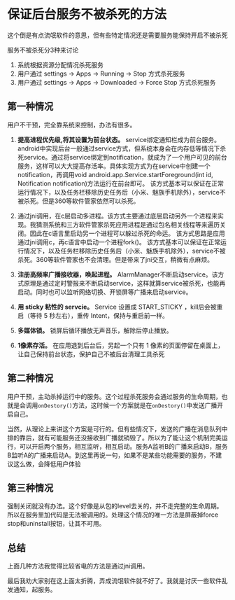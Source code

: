 # 保证后台服务不被杀死的方法

这个倒是有点流氓软件的意思，但有些特定情况还是需要服务能保持开启不被杀死

服务不被杀死分3种来讨论
1. 系统根据资源分配情况杀死服务
2. 用户通过 settings -> Apps -> Running -> Stop 方式杀死服务
3. 用户通过 settings -> Apps -> Downloaded -> Force Stop 方式杀死服务

## 第一种情况

用户不干预，完全靠系统来控制，办法有很多。

1. **提高进程优先级,将其设置为前台状态。** service绑定通知栏成为前台服务。android中实现后台一般通过service方式，但系统本身会在内存低等情况下杀死service。通过将service绑定到notification，就成为了一个用户可见的前台服务，这样可以大大提高存活率。具体实现方式为在service中创建一个notification，再调用void android.app.Service.startForeground(int id, Notification notification)方法运行在前台即可。
该方式基本可以保证在正常运行情况下，以及任务栏移除历史任务后（小米、魅族手机除外），service不被杀死。但是360等软件管家依然可以杀死。
        
2. 通过jni调用，在c层启动多进程。该方式主要通过底层启动另外一个进程来实现。我猜测系统和三方软件管家杀死应用进程是通过包名相关线程等来遍历关闭。因此在c语言里启动另一个进程可以躲过杀死的命运。
该方式思路是应用通过jni调用c，再c语言中启动一个进程fork()。
该方式基本可以保证在正常运行情况下，以及任务栏移除历史任务后（小米、魅族手机除外），service不被杀死。360等软件管家也不会清理。但是带来了jni交互，稍微有点麻烦。

3. **注册高频率广播接收器，唤起进程。** AlarmManager不断启动service。该方式原理是通过定时警报来不断启动service，这样就算service被杀死，也能再启动。同时也可以监听网络切换、开锁屏等广播来启动service。

4. **用 sticky 粘性的 servcie。** Service 设置成 START_STICKY ，kill后会被重启（等待 5 秒左右），重传 Intent，保持与重启前一样。

5. **多媒体锁。** 锁屏后循环播放无声音乐，解除后停止播放。

6. **1像素存活。** 在应用退到后台后，另起一个只有 1 像素的页面停留在桌面上，让自己保持前台状态，保护自己不被后台清理工具杀死

## 第二种情况

用户干预，主动杀掉运行中的服务。这个过程杀死服务会通过服务的生命周期，也就是会调用`onDestory()`方法，这时候一个方案就是在`onDestory()`中发送广播开启自己。

当然，从理论上来讲这个方案是可行的。但有些情况下，发送的广播在消息队列中排的靠后，就有可能服务还没接收到广播就销毁了。所以为了能让这个机制完美运行，可以开启两个服务，相互监听，相互启动。服务A监听B的广播来启动B，服务B监听A的广播来启动A。到这里再说一句，如果不是某些功能需要的服务，不建议这么做，会降低用户体验

## 第三种情况

强制关闭就没有办法。这个好像是从包的level去关的，并不走完整的生命周期。所以在服务里加代码是无法被调用的。处理这个情况的唯一方法是屏蔽掉force stop和uninstall按钮，让其不可用。


## 总结

上面几种方法我觉得比较省电的方法是通过jni调用。

最后我劝大家别在这上面太折腾，弄成流氓软件就不好了。我就是讨厌一些软件乱发通知，起服务。
<!--stackedit_data:
eyJoaXN0b3J5IjpbLTEzNzM2NDk2NTksMTE5OTk5NzI0Nl19
-->